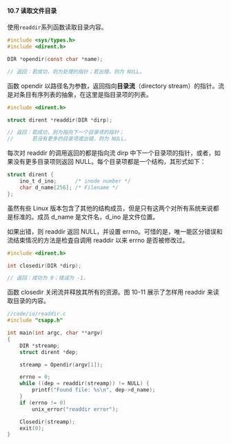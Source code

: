 #### 10.7 读取文件目录

使用`readdir`系列函数读取目录内容。

```c
#include <sys/types.h>
#include <dirent.h>

DIR *opendir(const char *name);

// 返回：若成功，则为处理的指针；若出错，则为 NULL。
```

函数 opendir 以路径名为参数，返回指向**目录流**（directory stream）的指针。流是对条目有序列表的抽象，在这里是指目录项的列表。

```c
#include <dirent.h>

struct dirent *readdir(DIR *dirp);

// 返回：若成功，则为指向下一个目录项的指针；
//      若没有更多的目录项或出错，则为 NULL。
```

每次对 readdir 的调用返回的都是指向流 dirp 中下一个目录项的指针，或者，如果没有更多目录项则返回 NULL。每个目录项都是一个结构，其形式如下：

```c
struct dirent {
    ino_t d_ino;      /* inode number */
    char d_name[256]; /* Filename */
};
```

虽然有些 Linux 版本包含了其他的结构成员，但是只有这两个对所有系统来说都是标准的。成员 d_name 是文件名，d_ino 是文件位置。

如果出错，则 readdir 返回 NULL，并设置 errno。可惜的是，唯一能区分错误和流结束情况的方法是检査自调用 readdir 以来 errno 是否被修改过。

```c
#include <dirent.h>

int closedir(DIR *dirp);

// 返回：成功为 0；错误为 -1。
```

函数 closedir 关闭流并释放其所有的资源。图 10-11 展示了怎样用 readdir 来读取目录的内容。

```c
//code/io/readdir.c
#include "csapp.h"

int main(int argc, char **argv)
{
    DIR *streamp;
    struct dirent *dep;

    streamp = Opendir(argv[1]);

    errno = 0;
    while ((dep = readdir(streamp)) != NULL) {
        printf("Found file: %s\n", dep->d_name);
    }
    if (errno != 0)
        unix_error("readdir error");

    Closedir(streamp);
    exit(0);
}
```

